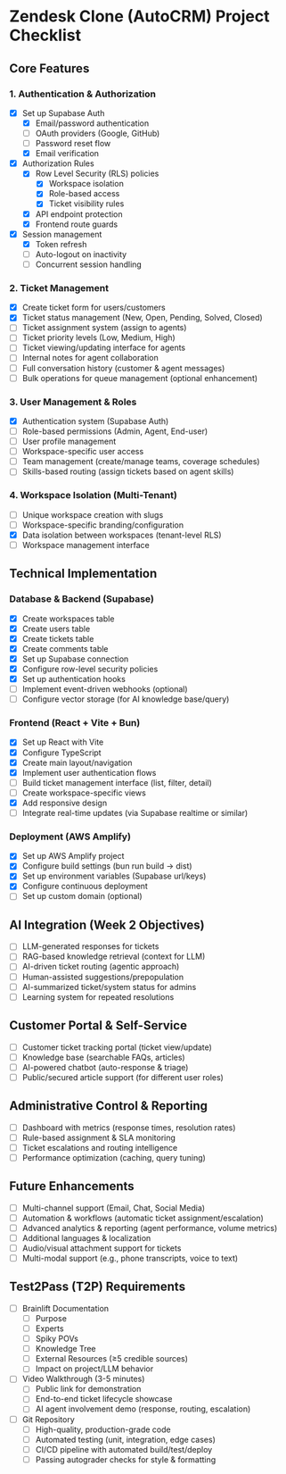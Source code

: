 # Zendesk Clone (AutoCRM) Project Checklist

## Core Features

### 1. Authentication & Authorization
- [x] Set up Supabase Auth
  - [x] Email/password authentication
  - [ ] OAuth providers (Google, GitHub)
  - [ ] Password reset flow
  - [x] Email verification
- [x] Authorization Rules
  - [x] Row Level Security (RLS) policies
    - [x] Workspace isolation
    - [x] Role-based access
    - [x] Ticket visibility rules
  - [x] API endpoint protection
  - [x] Frontend route guards
- [x] Session management
  - [x] Token refresh
  - [ ] Auto-logout on inactivity
  - [ ] Concurrent session handling

### 2. Ticket Management
- [x] Create ticket form for users/customers
- [x] Ticket status management (New, Open, Pending, Solved, Closed)
- [ ] Ticket assignment system (assign to agents)
- [ ] Ticket priority levels (Low, Medium, High)
- [ ] Ticket viewing/updating interface for agents
- [ ] Internal notes for agent collaboration
- [ ] Full conversation history (customer & agent messages)
- [ ] Bulk operations for queue management (optional enhancement)

### 3. User Management & Roles
- [x] Authentication system (Supabase Auth)
- [ ] Role-based permissions (Admin, Agent, End-user)
- [ ] User profile management
- [ ] Workspace-specific user access
- [ ] Team management (create/manage teams, coverage schedules)
- [ ] Skills-based routing (assign tickets based on agent skills)

### 4. Workspace Isolation (Multi-Tenant)
- [ ] Unique workspace creation with slugs
- [ ] Workspace-specific branding/configuration
- [x] Data isolation between workspaces (tenant-level RLS)
- [ ] Workspace management interface

## Technical Implementation

### Database & Backend (Supabase)
- [x] Create workspaces table
- [x] Create users table
- [x] Create tickets table
- [x] Create comments table
- [x] Set up Supabase connection
- [x] Configure row-level security policies
- [x] Set up authentication hooks
- [ ] Implement event-driven webhooks (optional)
- [ ] Configure vector storage (for AI knowledge base/query)

### Frontend (React + Vite + Bun)
- [x] Set up React with Vite
- [x] Configure TypeScript
- [x] Create main layout/navigation
- [x] Implement user authentication flows
- [ ] Build ticket management interface (list, filter, detail)
- [ ] Create workspace-specific views
- [x] Add responsive design
- [ ] Integrate real-time updates (via Supabase realtime or similar)

### Deployment (AWS Amplify)
- [x] Set up AWS Amplify project
- [x] Configure build settings (bun run build → dist)
- [x] Set up environment variables (Supabase url/keys)
- [x] Configure continuous deployment
- [ ] Set up custom domain (optional)

## AI Integration (Week 2 Objectives)
- [ ] LLM-generated responses for tickets
- [ ] RAG-based knowledge retrieval (context for LLM)
- [ ] AI-driven ticket routing (agentic approach)
- [ ] Human-assisted suggestions/prepopulation
- [ ] AI-summarized ticket/system status for admins
- [ ] Learning system for repeated resolutions

## Customer Portal & Self-Service
- [ ] Customer ticket tracking portal (ticket view/update)
- [ ] Knowledge base (searchable FAQs, articles)
- [ ] AI-powered chatbot (auto-response & triage)
- [ ] Public/secured article support (for different user roles)

## Administrative Control & Reporting
- [ ] Dashboard with metrics (response times, resolution rates)
- [ ] Rule-based assignment & SLA monitoring
- [ ] Ticket escalations and routing intelligence
- [ ] Performance optimization (caching, query tuning)

## Future Enhancements
- [ ] Multi-channel support (Email, Chat, Social Media)
- [ ] Automation & workflows (automatic ticket assignment/escalation)
- [ ] Advanced analytics & reporting (agent performance, volume metrics)
- [ ] Additional languages & localization
- [ ] Audio/visual attachment support for tickets
- [ ] Multi-modal support (e.g., phone transcripts, voice to text)

## Test2Pass (T2P) Requirements
- [ ] Brainlift Documentation
  - [ ] Purpose
  - [ ] Experts
  - [ ] Spiky POVs
  - [ ] Knowledge Tree
  - [ ] External Resources (≥5 credible sources)
  - [ ] Impact on project/LLM behavior
- [ ] Video Walkthrough (3-5 minutes)
  - [ ] Public link for demonstration
  - [ ] End-to-end ticket lifecycle showcase
  - [ ] AI agent involvement demo (response, routing, escalation)
- [ ] Git Repository
  - [ ] High-quality, production-grade code
  - [ ] Automated testing (unit, integration, edge cases)
  - [ ] CI/CD pipeline with automated build/test/deploy
  - [ ] Passing autograder checks for style & formatting 